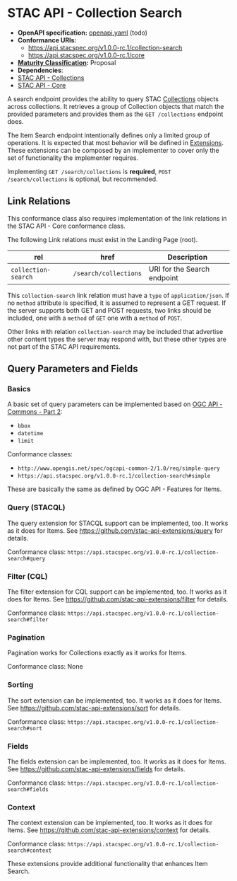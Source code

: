 # STAC API - Collection Search

- **OpenAPI specification:** [openapi.yaml](openapi.yaml) (todo)
- **Conformance URIs:**
  - <https://api.stacspec.org/v1.0.0-rc.1/collection-search>
  - <https://api.stacspec.org/v1.0.0-rc.1/core>
- **[Maturity Classification](../README.md#maturity-classification):** Proposal
- **Dependencies**:
- [STAC API - Collections](https://github.com/radiantearth/stac-api-spec/tree/main/ogcapi-features)
- [STAC API - Core](https://github.com/radiantearth/stac-api-spec/blob/main/core)

A search endpoint provides the ability to query
STAC [Collections](https://github.com/radiantearth/stac-spec/blob/master/collection-spec/README.md)
objects across collections.
It retrieves a group of Collection objects that match the provided parameters and provides them as
the `GET /collections` endpoint does.

The Item Search endpoint intentionally defines only a limited group of operations. It is expected that
most behavior will be defined in [Extensions](#extensions). These extensions can be composed by an implementer to
cover only the set of functionality the implementer requires.

Implementing `GET /search/collections` is **required**, `POST /search/collections` is optional, but recommended.

## Link Relations

This conformance class also requires implementation of the link relations in the STAC API - Core conformance class.

The following Link relations must exist in the Landing Page (root).

| **rel**             | **href**              | **Description**             |
| ------------------- | --------------------- | --------------------------- |
| `collection-search` | `/search/collections` | URI for the Search endpoint |

This `collection-search` link relation must have a `type` of `application/json`. If no `method` attribute is
specified, it is assumed to represent a GET request. If the server supports both GET and POST requests, two links should be included, one with a `method` of `GET` one with a `method` of `POST`.

Other links with relation `collection-search` may be included that advertise other content types the server may respond
with, but these other types are not part of the STAC API requirements.

## Query Parameters and Fields

### Basics

A basic set of query parameters can be implemented based on
[OGC API - Commons - Part 2](https://portal.ogc.org/files/99149#rc-simple-query-section):
- `bbox`
- `datetime`
- `limit`

Conformance classes:
- `http://www.opengis.net/spec/ogcapi-common-2/1.0/req/simple-query`
- `https://api.stacspec.org/v1.0.0-rc.1/collection-search#simple`

These are basically the same as defined by OGC API - Features for Items.

### Query (STACQL)

The query extension for STACQL support can be implemented, too. It works as it does for Items.
See <https://github.com/stac-api-extensions/query> for details.

Conformance class: `https://api.stacspec.org/v1.0.0-rc.1/collection-search#query`

### Filter (CQL)

The filter extension for CQL support can be implemented, too. It works as it does for Items.
See <https://github.com/stac-api-extensions/filter> for details.

Conformance class: `https://api.stacspec.org/v1.0.0-rc.1/collection-search#filter`

### Pagination

Pagination works for Collections exactly as it works for Items.

Conformance class: None

### Sorting

The sort extension can be implemented, too. It works as it does for Items.
See <https://github.com/stac-api-extensions/sort> for details.

Conformance class: `https://api.stacspec.org/v1.0.0-rc.1/collection-search#sort`

### Fields

The fields extension can be implemented, too. It works as it does for Items.
See <https://github.com/stac-api-extensions/fields> for details.

Conformance class: `https://api.stacspec.org/v1.0.0-rc.1/collection-search#fields`

### Context

The context extension can be implemented, too. It works as it does for Items.
See <https://github.com/stac-api-extensions/context> for details.

Conformance class: `https://api.stacspec.org/v1.0.0-rc.1/collection-search#context`

These extensions provide additional functionality that enhances Item Search.